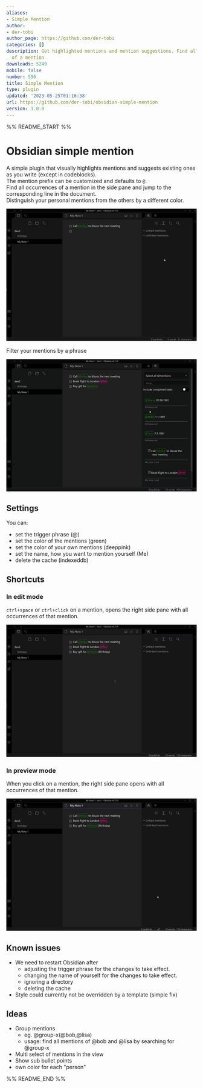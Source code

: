 ```yaml
---
aliases:
- Simple Mention
author:
- der-tobi
author_page: https://github.com/der-tobi
categories: []
description: Get highlighted mentions and mention suggestions. Find all occurrences
  of a mention
downloads: 5249
mobile: false
number: 596
title: Simple Mention
type: plugin
updated: '2023-05-25T01:16:38'
url: https://github.com/der-tobi/obsidian-simple-mention
version: 1.0.0
---
```


%% README_START %%

# Obsidian simple mention
A simple plugin that visually highlights mentions and suggests existing ones as you write (except in codeblocks).   
The mention prefix can be customized and defaults to `@`.  
Find all occurrences of a mention in the side pane and jump to the corresponding line in the document.  
Distinguish your personal mentions from the others by a different color.

![Overview obsidian simple mention](https://raw.githubusercontent.com/der-tobi/obsidian-simple-mention/HEAD/obsidian_general.gif)

Filter your mentions by a phrase

![Filter your mentions](https://raw.githubusercontent.com/der-tobi/obsidian-simple-mention/HEAD/obsidian_filter.gif)

## Settings
You can:
- set the trigger phrase (@)
- set the color of the mentions (green)
- set the color of your own mentions (deeppink)
- set the name, how you want to mention yourself (Me)
- delete the cache (indexeddb)

## Shortcuts
### In edit mode
`ctrl+space` or `ctrl+click` on a mention, opens the right side pane with all occurrences of that mention.

![Edit mode shortcuts (ctrl+space or ctrl+click)](https://raw.githubusercontent.com/der-tobi/obsidian-simple-mention/HEAD/obsidian_ctrl_space.gif)

### In preview mode
When you click on a mention, the right side pane opens with all occurrences of that mention.

![Preview Mode shortcuts](https://raw.githubusercontent.com/der-tobi/obsidian-simple-mention/HEAD/obsidian_preview_klick.gif)

## Known issues
- We need to restart Obsidian after
  - adjusting the trigger phrase for the changes to take effect.
  - changing the name of yourself for the changes to take effect.
  - ignoring a directory
  - deleting the cache
- Style could currently not be overridden by a template (simple fix)

## Ideas
- Group mentions
  - eg. @group-x(@bob,@lisa)
  - usage: find all mentions of @bob and @lisa by searching for @group-x
- Multi select of mentions in the view
- Show sub bullet points
- own color for each "person"

%% README_END %%